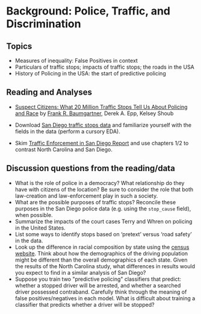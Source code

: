 # Background: Police, Traffic, and Discrimination

## Topics
* Measures of inequality: False Positives in context
* Particulars of traffic stops; impacts of traffic stops; the roads in the USA
* History of Policing in the USA: the start of predictive policing

## Reading and Analyses

* [Suspect Citizens: What 20 Million Traffic Stops Tell Us About Policing and Race](https://www.amazon.com/dp/B07BNP1QS6/) by [Frank R. Baumgartner](https://fbaum.unc.edu/), Derek A. Epp, Kelsey Shoub

* Download [San Diego traffic stops data](https://data.sandiego.gov/datasets/police-vehicle-stops/) and familiarize yourself with the fields in the data (perform a cursory EDA).

* Skim [Traffic Enforcement in San Diego  Report](https://www.sandiego.gov/sites/default/files/sdpdvehiclestopsfinal.pdf) and use chapters 1/2 to contrast North Carolina and San Diego.

## Discussion questions from the reading/data

* What is the role of police in a democracy? What relationship do they
  have with citizens of the location? Be sure to consider the role
  that both law-creation and law-enforcement play in such a society.
* What are the possible purposes of traffic stops? Reconcile these
  purposes in the San Diego police data (e.g. using the `stop_cause`
  field), when possible.
* Summarize the impacts of the court cases Terry and Whren on policing
  in the United States. 
* List some ways to identify stops based on ‘pretext’ versus ‘road
  safety’ in the data.
* Look up the difference in racial composition by state using the
  [census
  website](https://www.census.gov/quickfacts/fact/table/US/PST045219). Think
  about how the demographics of the driving population might be
  different than the overall demographics of each state. Given the
  results of the North Carolina study, what differences in results
  would you expect to find in a similar analysis of San Diego?
* Suppose you train two "predictive policing" classifiers that
  predict: whether a stopped driver will be arrested, and whether a
  searched driver possessed contraband. Carefully think through the
  meaning of false positives/negatives in each model. What is
  difficult about training a classifier that predicts whether a driver
  will be stopped?
  
  

